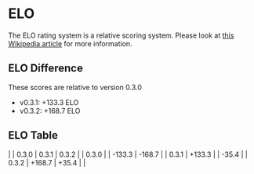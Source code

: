 # ELO

The ELO rating system is a relative scoring system.
Please look at [this Wikipedia article][wiki] for more information.

## ELO Difference

These scores are relative to version 0.3.0

* v0.3.1: +133.3 ELO
* v0.3.2: +168.7 ELO

## ELO Table

|        | 0.3.0  | 0.3.1  | 0.3.2  |
| 0.3.0  |        | -133.3 | -168.7 |
| 0.3.1  | +133.3 |        | -35.4  |
| 0.3.2  | +168.7 | +35.4  |        |

[wiki]: https://en.wikipedia.org/wiki/Elo_rating_system
